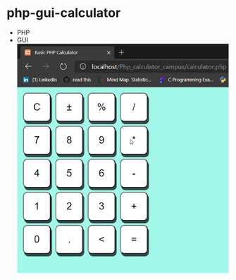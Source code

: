 # php-gui-calculator
- PHP
- GUI
![img](https://github.com/PadmaGnanapriya/php-gui-calculator/blob/master/php%20gui%20calculator.gif)
